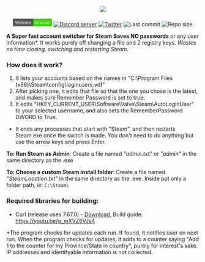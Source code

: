 

<p align="center">
    <a href="">
	<img src="/docs/img/banner1.png"></a>
</p>
<p align="center">
    <a href="https://tcno.co/">
        <img alt="Website" src="/docs/img/web.svg" height=20"></a>
    <a href="https://discord.gg/wkJp38m">
        <img alt="Discord server" src="https://img.shields.io/discord/217649733915770880.svg?label=Discord&logo=discord&style=flat-square"></a>
    <a href="https://twitter.com/TcNobo">
        <img alt="Twitter" src="https://img.shields.io/twitter/follow/TcNobo.svg?label=Follow%20%40TcNobo&logo=Twitter&style=flat-square"></a>
    <img alt="Last commit" src="https://img.shields.io/github/last-commit/TcNobo/TcNo-Acc-Switcher.svg?label=Last%20commit&logo=GitHub&style=flat-square">
    <img alt="Repo size" src="https://img.shields.io/github/repo-size/TcNobo/TcNo-Acc-Switcher.svg?label=Repo%20size&logo=GitHub&style=flat-square">
</p>
                                                                                                                                         
**A Super fast account switcher for Steam**
**Saves NO passwords** or any user information*. It works purely off changing a file and 2 registry keys.
*Wastes no time closing, switching and restarting Steam.*

### How does it work?
1. It lists your accounts based on the names in "C:\Program Files (x86)\Steam\config\loginusers.vdf"
2. After picking one, it edits that file so that the one you chose is the latest, and makes sure Remember Password is set to true.
3. It edits "HKEY_CURRENT_USER\Software\Valve\Steam\AutoLoginUser" to your selected username, and also sets the RememberPassword DWORD to True.

- It ends any processes that start with "Steam", and then restarts Steam.exe once the switch is made. You don't need to do anything but use the arrow keys and press Enter.

**To: Run Steam as Admin**: Create a file named *"admin.txt"* or *"admin"* in the same directory as the .exe

**To: Choose a custom Steam install folder**: Create a file named *"SteamLocation.txt"* in the same directory as the .exe. Inside put only a folder path, *ie:* `C:\Steam\`

### Required libraries for building:
- Curl (release uses 7.67.0) - [Download](https://curl.haxx.se/download.html), Build guide: https://youtu.be/q_mXVZ6VJs4

*The program checks for updates each run. If found, it notifies user on next run. When the program checks for updates, it adds to a counter saying "Add 1 to the counter for my Province/State in country", purely for interest's sake. IP addresses and identifyable information is not collected.
